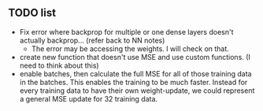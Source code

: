 ## TODO list

- Fix error where backprop for multiple or one dense layers doesn't actually backprop... (refer back to NN notes)
	- The error may be accessing the weights. I will check on that. 
- create new function that doesn't use MSE and use custom functions. (I need to think about this)
- enable batches, then calculate the full MSE for all of those training data in the batches. This enables the training to be much faster. Instead for every training data to have their own weight-update, we could represent a general MSE update for 32 training data.
